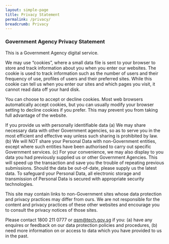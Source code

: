 ```yaml
---
layout: simple-page
title: Privacy Statement
permalink: /privacy/
breadcrumb: Privacy
---
```


### **Government Agency Privacy Statement**

This is a Government Agency digital service.

We may use “cookies”, where a small data file is sent to your browser to store and track information about you when you enter our websites. The cookie is used to track information such as the number of users and their frequency of use, profiles of users and their preferred sites. While this cookie can tell us when you enter our sites and which pages you visit, it cannot read data off your hard disk.

You can choose to accept or decline cookies. Most web browsers automatically accept cookies, but you can usually modify your browser setting to decline cookies if you prefer. This may prevent you from taking full advantage of the website.

If you provide us with personally identifiable data
(a) We may share necessary data with other Government agencies, so as to serve you in the most efficient and effective way unless such sharing is prohibited by law.
(b) We will NOT share your Personal Data with non-Government entities, except where such entities have been authorised to carry out specific Government services.
(c) For your convenience, we may also display to you data you had previously supplied us or other Government Agencies. This will speed up the transaction and save you the trouble of repeating previous submissions. Should the data be out-of-date, please supply us the latest data.
To safeguard your Personal Data, all electronic storage and transmission of Personal Data is secured with appropriate security technologies.

This site may contain links to non-Government sites whose data protection and privacy practices may differ from ours. We are not responsible for the content and privacy practices of these other websites and encourage you to consult the privacy notices of those sites.

Please contact 1800 211 0777 or qsm@tech.gov.sg if you:
(a) have any enquires or feedback on our data protection policies and procedures,
(b) need more information on or access to data which you have provided to us in the past.
